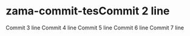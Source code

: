 # zama-commit-tesCommit 2 line
Commit 3 line
Commit 4 line
Commit 5 line
Commit 6 line
Commit 7 line
